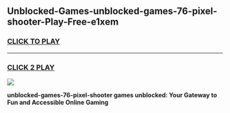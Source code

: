
## Unblocked-Games-unblocked-games-76-pixel-shooter-Play-Free-e1xem
<h3>
<a href="https://premium76.site?title=unblocked-games-76-pixel-shooter&ref=24M">CLICK TO PLAY</a></h3>
<hr>

<h3>
<a href="https://premium76.site?title=unblocked-games-76-pixel-shooter&ref=24M">CLICK 2 PLAY</a>
  
</h3>

<a href="https://premium76.site?title=unblocked-games-76-pixel-shooter&ref=24M"><img src="https://clearcache.store/games.png"></a>


**unblocked-games-76-pixel-shooter games unblocked: Your Gateway to Fun and Accessible Online Gaming**

